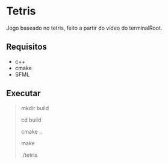 # Tetris

Jogo baseado no tetris, feito a partir do vídeo do terminalRoot.

## Requisitos

* c++
* cmake
* SFML

## Executar

> mkdir build
>
> cd build
>
> cmake ..
> 
> make
>
> ./tetris
